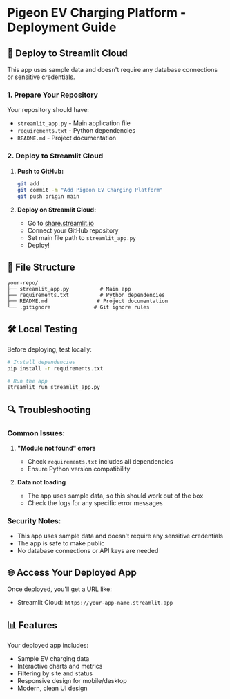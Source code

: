 # Pigeon EV Charging Platform - Deployment Guide

## 🚀 Deploy to Streamlit Cloud

This app uses sample data and doesn't require any database connections or sensitive credentials.

### 1. Prepare Your Repository

Your repository should have:
- `streamlit_app.py` - Main application file
- `requirements.txt` - Python dependencies
- `README.md` - Project documentation

### 2. Deploy to Streamlit Cloud

1. **Push to GitHub:**
   ```bash
   git add .
   git commit -m "Add Pigeon EV Charging Platform"
   git push origin main
   ```

2. **Deploy on Streamlit Cloud:**
   - Go to [share.streamlit.io](https://share.streamlit.io)
   - Connect your GitHub repository
   - Set main file path to `streamlit_app.py`
   - Deploy!

## 📁 File Structure

```
your-repo/
├── streamlit_app.py          # Main app
├── requirements.txt          # Python dependencies
├── README.md                # Project documentation
└── .gitignore              # Git ignore rules
```

## 🛠️ Local Testing

Before deploying, test locally:

```bash
# Install dependencies
pip install -r requirements.txt

# Run the app
streamlit run streamlit_app.py
```

## 🔍 Troubleshooting

### Common Issues:

1. **"Module not found" errors**
   - Check `requirements.txt` includes all dependencies
   - Ensure Python version compatibility

2. **Data not loading**
   - The app uses sample data, so this should work out of the box
   - Check the logs for any specific error messages

### Security Notes:

- This app uses sample data and doesn't require any sensitive credentials
- The app is safe to make public
- No database connections or API keys are needed

## 🌐 Access Your Deployed App

Once deployed, you'll get a URL like:
- Streamlit Cloud: `https://your-app-name.streamlit.app`

## 📊 Features

Your deployed app includes:
- Sample EV charging data
- Interactive charts and metrics
- Filtering by site and status
- Responsive design for mobile/desktop
- Modern, clean UI design